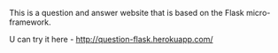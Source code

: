 This is a question and answer website that is based on the Flask micro-framework.

U can try it here - http://question-flask.herokuapp.com/
